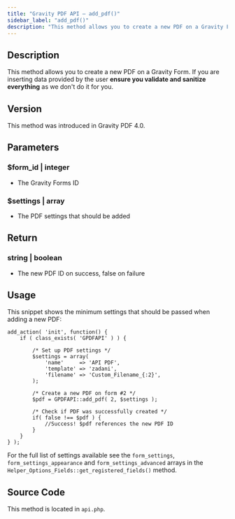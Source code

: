 ```yaml
---
title: "Gravity PDF API – add_pdf()"
sidebar_label: "add_pdf()"
description: "This method allows you to create a new PDF on a Gravity Form. Just ensure you sanitise and validate any user input."
---
```


## Description

This method allows you to create a new PDF on a Gravity Form. If you are inserting data provided by the user **ensure you validate and sanitize everything** as we don't do it for you.

## Version

This method was introduced in Gravity PDF 4.0.

## Parameters

### $form\_id \| integer
* The Gravity Forms ID

### $settings \| array
* The PDF settings that should be added

## Return

### string \| boolean
* The new PDF ID on success, false on failure

## Usage

This snippet shows the minimum settings that should be passed when adding a new PDF:

```
add_action( 'init', function() {
    if ( class_exists( 'GPDFAPI' ) ) {

        /* Set up PDF settings */
        $settings = array(
            'name'     => 'API PDF',
            'template' => 'zadani',
            'filename' => 'Custom_Filename_{:2}',
        );

        /* Create a new PDF on form #2 */
        $pdf = GPDFAPI::add_pdf( 2, $settings );

        /* Check if PDF was successfully created */
        if( false !== $pdf ) {
            //Success! $pdf references the new PDF ID
        }
    }
} );
```

For the full list of settings available see the `form_settings`, `form_settings_appearance` and `form_settings_advanced` arrays in the `Helper_Options_Fields::get_registered_fields()` method.

## Source Code

This method is located in `api.php`.

